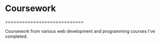 # Coursework
============================

Coursework from various web development and programming courses I've completed.